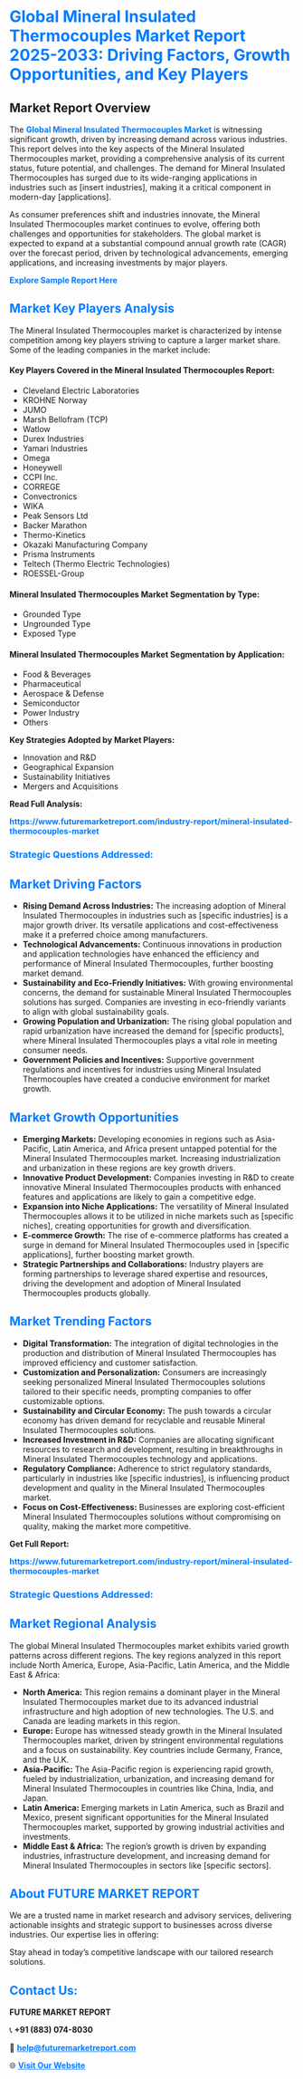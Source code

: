 <h1 style="color: #007BFF;">Global Mineral Insulated Thermocouples Market Report 2025-2033: Driving Factors, Growth Opportunities, and Key Players</h1>

<section id="overview">
<h2>Market Report Overview</h2>
<p>The <a href="https://www.futuremarketreport.com/industry-report/mineral-insulated-thermocouples-market" style="color: #007BFF; text-decoration: none;"><strong>Global Mineral Insulated Thermocouples Market</strong></a> is witnessing significant growth, driven by increasing demand across various industries. This report delves into the key aspects of the Mineral Insulated Thermocouples market, providing a comprehensive analysis of its current status, future potential, and challenges. The demand for Mineral Insulated Thermocouples has surged due to its wide-ranging applications in industries such as [insert industries], making it a critical component in modern-day [applications].</p>
<p>As consumer preferences shift and industries innovate, the Mineral Insulated Thermocouples market continues to evolve, offering both challenges and opportunities for stakeholders. The global market is expected to expand at a substantial compound annual growth rate (CAGR) over the forecast period, driven by technological advancements, emerging applications, and increasing investments by major players.</p>
</section>

<section id="overview">
<p><a href="https://www.futuremarketreport.com/request-sample/reportId=115454" style="color: #007BFF; text-decoration: none;"><strong>Explore Sample Report Here</strong></a></p>
</section>

<section id="key-players">
<h2 style="color: #007BFF;">Market Key Players Analysis</h2>
<p>The Mineral Insulated Thermocouples market is characterized by intense competition among key players striving to capture a larger market share. Some of the leading companies in the market include:</p>
<h4>Key Players Covered in the Mineral Insulated Thermocouples Report:</h4>
<ul><li>Cleveland Electric Laboratories</li><li>KROHNE Norway</li><li>JUMO</li><li>Marsh Bellofram (TCP)</li><li>Watlow</li><li>Durex Industries</li><li>Yamari Industries</li><li>Omega</li><li>Honeywell</li><li>CCPI Inc.</li><li>CORREGE</li><li>Convectronics</li><li>WIKA</li><li>Peak Sensors Ltd</li><li>Backer Marathon</li><li>Thermo-Kinetics</li><li>Okazaki Manufacturing Company</li><li>Prisma Instruments</li><li>Teltech (Thermo Electric Technologies)</li><li>ROESSEL-Group</li></ul>
<h4>Mineral Insulated Thermocouples Market Segmentation by Type:</h4>
<ul><li>Grounded Type</li><li>Ungrounded Type</li><li>Exposed Type</li></ul>

<h4>Mineral Insulated Thermocouples Market Segmentation by Application:</h4>
<ul><li>Food &amp; Beverages</li><li>Pharmaceutical</li><li>Aerospace &amp; Defense</li><li>Semiconductor</li><li>Power Industry</li><li>Others</li></ul>
<p><strong>Key Strategies Adopted by Market Players:</strong></p>
<ul>
<li>Innovation and R&D</li>
<li>Geographical Expansion</li>
<li>Sustainability Initiatives</li>
<li>Mergers and Acquisitions</li>
</ul>
</section>

<section>
<p><strong>Read Full Analysis: </strong></p><a href="https://www.futuremarketreport.com/industry-report/mineral-insulated-thermocouples-market" style="color: #007BFF; text-decoration: none;"><strong>https://www.futuremarketreport.com/industry-report/mineral-insulated-thermocouples-market</strong></a>
<h3 style="color: #007BFF;">Strategic Questions Addressed:</h3>
</section>

<section id="driving-factors">
<h2 style="color: #007BFF;">Market Driving Factors</h2>
<ul>
<li><strong>Rising Demand Across Industries:</strong> The increasing adoption of Mineral Insulated Thermocouples in industries such as [specific industries] is a major growth driver. Its versatile applications and cost-effectiveness make it a preferred choice among manufacturers.</li>
<li><strong>Technological Advancements:</strong> Continuous innovations in production and application technologies have enhanced the efficiency and performance of Mineral Insulated Thermocouples, further boosting market demand.</li>
<li><strong>Sustainability and Eco-Friendly Initiatives:</strong> With growing environmental concerns, the demand for sustainable Mineral Insulated Thermocouples solutions has surged. Companies are investing in eco-friendly variants to align with global sustainability goals.</li>
<li><strong>Growing Population and Urbanization:</strong> The rising global population and rapid urbanization have increased the demand for [specific products], where Mineral Insulated Thermocouples plays a vital role in meeting consumer needs.</li>
<li><strong>Government Policies and Incentives:</strong> Supportive government regulations and incentives for industries using Mineral Insulated Thermocouples have created a conducive environment for market growth.</li>
</ul>
</section>

<section id="growth-opportunities">
<h2 style="color: #007BFF;">Market Growth Opportunities</h2>
<ul>
<li><strong>Emerging Markets:</strong> Developing economies in regions such as Asia-Pacific, Latin America, and Africa present untapped potential for the Mineral Insulated Thermocouples market. Increasing industrialization and urbanization in these regions are key growth drivers.</li>
<li><strong>Innovative Product Development:</strong> Companies investing in R&D to create innovative Mineral Insulated Thermocouples products with enhanced features and applications are likely to gain a competitive edge.</li>
<li><strong>Expansion into Niche Applications:</strong> The versatility of Mineral Insulated Thermocouples allows it to be utilized in niche markets such as [specific niches], creating opportunities for growth and diversification.</li>
<li><strong>E-commerce Growth:</strong> The rise of e-commerce platforms has created a surge in demand for Mineral Insulated Thermocouples used in [specific applications], further boosting market growth.</li>
<li><strong>Strategic Partnerships and Collaborations:</strong> Industry players are forming partnerships to leverage shared expertise and resources, driving the development and adoption of Mineral Insulated Thermocouples products globally.</li>
</ul>
</section>

<section id="trending-factors">
<h2 style="color: #007BFF;">Market Trending Factors</h2>
<ul>
<li><strong>Digital Transformation:</strong> The integration of digital technologies in the production and distribution of Mineral Insulated Thermocouples has improved efficiency and customer satisfaction.</li>
<li><strong>Customization and Personalization:</strong> Consumers are increasingly seeking personalized Mineral Insulated Thermocouples solutions tailored to their specific needs, prompting companies to offer customizable options.</li>
<li><strong>Sustainability and Circular Economy:</strong> The push towards a circular economy has driven demand for recyclable and reusable Mineral Insulated Thermocouples solutions.</li>
<li><strong>Increased Investment in R&D:</strong> Companies are allocating significant resources to research and development, resulting in breakthroughs in Mineral Insulated Thermocouples technology and applications.</li>
<li><strong>Regulatory Compliance:</strong> Adherence to strict regulatory standards, particularly in industries like [specific industries], is influencing product development and quality in the Mineral Insulated Thermocouples market.</li>
<li><strong>Focus on Cost-Effectiveness:</strong> Businesses are exploring cost-efficient Mineral Insulated Thermocouples solutions without compromising on quality, making the market more competitive.</li>
</ul>
</section>

<section>
<p><strong>Get Full Report: </strong></p><a href="https://www.futuremarketreport.com/industry-report/mineral-insulated-thermocouples-market" style="color: #007BFF; text-decoration: none;"><strong>https://www.futuremarketreport.com/industry-report/mineral-insulated-thermocouples-market</strong></a>
<h3 style="color: #007BFF;">Strategic Questions Addressed:</h3>
</section>


<section id="regional-analysis">
<h2 style="color: #007BFF;">Market Regional Analysis</h2>
<p>The global Mineral Insulated Thermocouples market exhibits varied growth patterns across different regions. The key regions analyzed in this report include North America, Europe, Asia-Pacific, Latin America, and the Middle East & Africa:</p>
<ul>
<li><strong>North America:</strong> This region remains a dominant player in the Mineral Insulated Thermocouples market due to its advanced industrial infrastructure and high adoption of new technologies. The U.S. and Canada are leading markets in this region.</li>
<li><strong>Europe:</strong> Europe has witnessed steady growth in the Mineral Insulated Thermocouples market, driven by stringent environmental regulations and a focus on sustainability. Key countries include Germany, France, and the U.K.</li>
<li><strong>Asia-Pacific:</strong> The Asia-Pacific region is experiencing rapid growth, fueled by industrialization, urbanization, and increasing demand for Mineral Insulated Thermocouples in countries like China, India, and Japan.</li>
<li><strong>Latin America:</strong> Emerging markets in Latin America, such as Brazil and Mexico, present significant opportunities for the Mineral Insulated Thermocouples market, supported by growing industrial activities and investments.</li>
<li><strong>Middle East & Africa:</strong> The region’s growth is driven by expanding industries, infrastructure development, and increasing demand for Mineral Insulated Thermocouples in sectors like [specific sectors].</li>
</ul>
</section>

<footer>
<h2 style="color: #007BFF;">About FUTURE MARKET REPORT</h2>
<p>We are a trusted name in market research and advisory services, delivering actionable insights and strategic support to businesses across diverse industries. Our expertise lies in offering:</p>

<p>Stay ahead in today’s competitive landscape with our tailored research solutions.</p>

<h2 style="color: #007BFF;">Contact Us:</h2>
<p><strong>FUTURE MARKET REPORT</strong></p>
<p>📞 <strong>+91 (883) 074-8030</strong></p>
<p>📧 <strong><a href="mailto:help@futuremarketreport.com" style="color: #007BFF;">help@futuremarketreport.com</a></strong></p>
<p>🌐 <strong><a href="https://www.futuremarketreport.com/" style="color: #007BFF;">Visit Our Website</a></strong></p>
</footer>